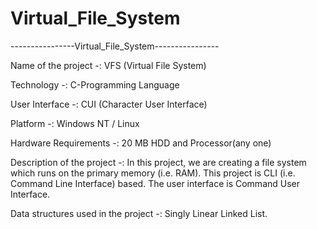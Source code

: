 # Virtual_File_System
----------------Virtual_File_System----------------

Name of the project -: VFS (Virtual File System)

Technology -: C-Programming Language

User Interface -: CUI (Character User Interface)

Platform -: Windows NT / Linux

Hardware Requirements -: 20 MB HDD and Processor(any one)

Description of the project -: In this project, we are creating a file system which runs on the primary memory (i.e. RAM). This project is CLI (i.e. Command Line Interface) based. The user interface is Command User Interface.

Data structures used in the project -: Singly Linear Linked List.
